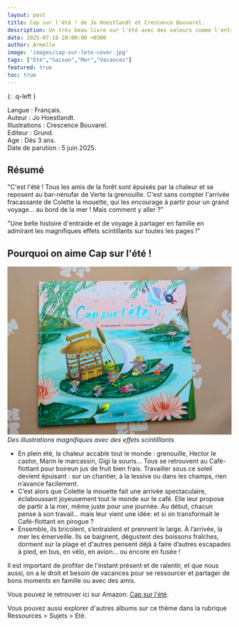 ```yaml
---
layout: post
title: Cap sur l'été ! de Jo Hoestlandt et Crescence Bouvarel.
description: Un très beau livre sur l'été avec des valeurs comme l'entraide et des moments en famille et amis.
date: 2025-07-18 20:00:00 +0300
author: Armelle
image: 'images/cap-sur-lete-cover.jpg'
tags: ["Eté","Saison","Mer","Vacances"]
featured: true
toc: true
---
```


{: .q-left }

Langue : Français.  
Auteur : Jo Hoestlandt.   
Illustrations : Crescence Bouvarel.                     
Editeur : Grund.              
Age : Dès 3 ans.                            
Date de parution :  5 juin 2025.         

## Résumé

"C'est l'été ! Tous les amis de la forêt sont épuisés par la chaleur et se reposent au bar-nénufar de Verte la grenouille. C'est sans compter l'arrivée fracassante de Colette la mouette, qui les encourage à partir pour un grand voyage... au bord de la mer ! Mais comment y aller ?"

"Une belle histoire d'entraide et de voyage à partager en famille en admirant les magnifiques effets scintillants sur toutes les pages !"

## Pourquoi on aime Cap sur l'été ! 

![Des illustrations magnifiques avec des effets scintilllants](images/cap-sur-lete-cover.jpg) 
*Des illustrations magnifiques avec des effets scintilllants*
- En plein été, la chaleur accable tout le monde : grenouille, Hector le castor, Marin le marcassin, Gigi la souris… Tous se retrouvent au Café-flottant pour boireun jus de fruit bien frais. Travailler sous ce soleil devient épuisant : sur un chantier, à la lessive ou dans les champs, rien n’avance facilement.
- C’est alors que Colette la mouette fait une arrivée spectaculaire, éclaboussant joyeusement tout le monde sur le café. Elle leur propose de partir à la mer, même juste pour une journée. Au début, chacun pense à son travail… mais leur vient une idée: et si on transformait le Café-flottant en pirogue ?
- Ensemble, ils bricolent, s’entraident et prennent le large. À l’arrivée, la mer les émerveille. Ils se baignent, dégustent des boissons fraîches, dorment sur la plage et d'autres pensent déjà à faire d’autres escapades à pied, en bus, en vélo, en avion... ou encore en fusée !

Il est important de profiter de l'instant présent et de ralentir, et que nous aussi, on a le droit et besoin de vacances pour se ressourcer et partager de bons moments en famille ou avec des amis.

Vous pouvez le retrouver ici sur Amazon: [Cap sur l'été](https://amzn.to/3JoMTrn).

Vous pouvez aussi explorer d'autres albums sur ce thème dans la rubrique Ressources > Sujets > Eté.





